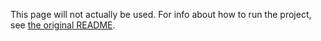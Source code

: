 This page will not actually be used. For info about how to run the project, see [the original README](https://github.com/josh-collinsworth/sveltekit-blog-starter).
